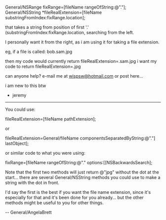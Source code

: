 General/NSRange  fixRange=[fileName rangeOfString:@"."];
General/NSString  *fileRealExtension=[fileName substringFromIndex:fixRange.location];

that takes a string from position of first '.' (substringFromIndex:fixRange.location, searching from the left.

I personally want it from the right, as i am using it for taking a file extension.

eg, if a file is called: bob.sam.jpg

then my code would currently return fileRealExtension=.sam.jpg
i want my code to return fileRealExtension=.jpg

can anyone help?
e-mail me at wispsw@hotmail.com
or post here...

i am new to this btw

- jeremy

----

You could use:

    
fileRealExtension=[fileName pathExtension];


or 
    
fileRealExtension=General/fileName componentsSeparatedByString:@"."] lastObject];


or similar code to what you were using:
    
fixRange=[fileName rangeOfString:@"." options:[[NSBackwardsSearch];


Note that the first two methods will just return @"jpg" without the dot at the start... there are several General/NSString methods you could use to make a string with the dot in front.

I'd say the first is the best if you want the file name extension, since it's especially for that and it's been done for you already... but the other methods might be useful to you for other things.

-- General/AngelaBrett